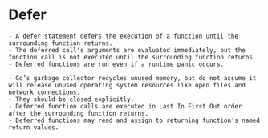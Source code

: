 # Defer

    - A defer statement defers the execution of a function until the surrounding function returns.
    - The deferred call's arguments are evaluated immediately, but the function call is not executed until the surrounding function returns.
    - Deferred functions are run even if a runtime panic occurs.

    - Go’s garbage collector recycles unused memory, but do not assume it will release unused operating system resources like open files and network connections.
    - They should be closed explicitly.
    - Deferred function calls are executed in Last In First Out order after the surrounding function returns.
    - Deferred functions may read and assign to returning function's named return values.
